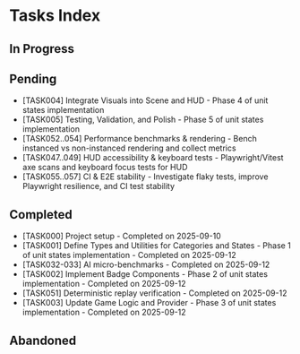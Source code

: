 # Tasks Index

## In Progress

## Pending

- [TASK004] Integrate Visuals into Scene and HUD - Phase 4 of unit states implementation
- [TASK005] Testing, Validation, and Polish - Phase 5 of unit states implementation
- [TASK052..054] Performance benchmarks & rendering - Bench instanced vs non-instanced rendering and collect metrics
- [TASK047..049] HUD accessibility & keyboard tests - Playwright/Vitest axe scans and keyboard focus tests for HUD
- [TASK055..057] CI & E2E stability - Investigate flaky tests, improve Playwright resilience, and CI test stability

## Completed

- [TASK000] Project setup - Completed on 2025-09-10
- [TASK001] Define Types and Utilities for Categories and States - Phase 1 of unit states implementation - Completed on 2025-09-12
- [TASK032-033] AI micro-benchmarks - Completed on 2025-09-12
- [TASK002] Implement Badge Components - Phase 2 of unit states implementation - Completed on 2025-09-12
- [TASK051] Deterministic replay verification - Completed on 2025-09-12
- [TASK003] Update Game Logic and Provider - Phase 3 of unit states implementation - Completed on 2025-09-12

## Abandoned
